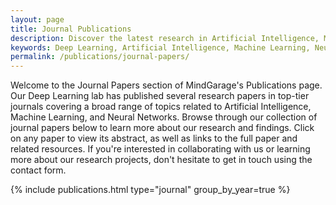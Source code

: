 ```yaml
---
layout: page
title: Journal Publications
description: Discover the latest research in Artificial Intelligence, Machine Learning, and Neural Networks from MindGarage's Deep Learning lab. Browse our collection of top-tier journal papers and explore our findings on cutting-edge topics.
keywords: Deep Learning, Artificial Intelligence, Machine Learning, Neural Networks, Research Papers, Journal Papers, MindGarage, RPTU, TU Kaiserslautern
permalink: /publications/journal-papers/
---
```


Welcome to the Journal Papers section of MindGarage's Publications page. Our Deep Learning lab has published several research papers in top-tier journals covering a broad range of topics related to Artificial Intelligence, Machine Learning, and Neural Networks. Browse through our collection of journal papers below to learn more about our research and findings. Click on any paper to view its abstract, as well as links to the full paper and related resources. If you're interested in collaborating with us or learning more about our research projects, don't hesitate to get in touch using the contact form.

{% include publications.html type="journal" group_by_year=true %}
